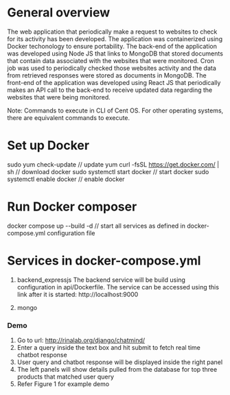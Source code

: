 # General overview #

The web application that periodically make a request to websites to check for its activity has been developed. The application was containerized using Docker techonology to ensure portability. The back-end of the application was developed using Node JS that links to MongoDB that stored documents that contain data associated with the websites that were monitored. Cron job was used to periodically checked those websites activity and the data from retrieved responses were stored as documents in MongoDB. The front-end of the application was developed using React JS that periodically makes an API call to the back-end to receive updated data regarding the websites that were being monitored.

Note: Commands to execute in CLI of Cent OS. For other operating systems, there are equivalent commands to execute.

# Set up Docker #

sudo yum check-update // update yum
curl -fsSL https://get.docker.com/ | sh // download docker
sudo systemctl start docker // start docker
sudo systemctl enable docker // enable docker

# Run Docker composer #

docker compose up --build -d   // start all services as defined in docker-compose.yml configuration file

# Services in docker-compose.yml #

1) backend_expressjs
The backend service will be build using configuration in api/Dockerfile. The service can be accessed using this link after it is started: http://localhost:9000

2) mongo

### Demo ###

1. Go to url: http://rinalab.org/django/chatmind/
2. Enter a query inside the text box and hit submit to fetch real time chatbot response
3. User query and chatbot response will be displayed inside the right panel
4. The left panels will show details pulled from the database for top three products that matched user query
5. Refer Figure 1 for example demo





